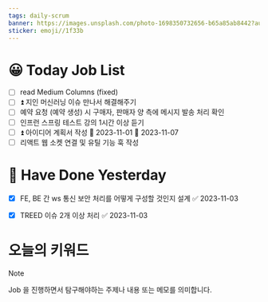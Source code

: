 ```yaml
---
tags: daily-scrum
banner: https://images.unsplash.com/photo-1698350732656-b65a85ab8442?auto=format&fit=crop&q=80&w=2837&ixlib=rb-4.0.3&ixid=M3wxMjA3fDB8MHxwaG90by1wYWdlfHx8fGVufDB8fHx8fA%3D%3D
sticker: emoji//1f33b
---
```

#  😀 Today Job List
- [ ] read Medium Columns (fixed)
- [ ] ⏫  지인 머신러닝 이슈 만나서 해결해주기
- [ ] 예약 요청 (예약 생성) 시 구매자, 판매자 양 측에 메시지 발송 처리 확인
- [ ] 인프런 스프링 테스트 강의 1시간 이상 듣기
- [ ] ⏫  아이디어 계획서 작성 🛫 2023-11-01 📅 2023-11-07
- [ ] 리액트 웹 소켓 연결 및 유틸 기능 훅 작성
# 🙂 Have Done Yesterday
- [x] FE, BE 간 ws 통신 보안 처리를 어떻게 구성할 것인지 설계 ✅ 2023-11-03
- [x] TREED 이슈 2개 이상 처리 ✅ 2023-11-03


# 오늘의 키워드

> [!NOTE]
> Job 을 진행하면서 탐구해야하는 주제나 내용 또는 메모를 의미합니다.


